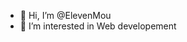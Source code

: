 - 👋 Hi, I’m @ElevenMou
- 👀 I’m interested in Web developement


<!---
ElevenMou/ElevenMou is a ✨ special ✨ repository because its `README.md` (this file) appears on your GitHub profile.
You can click the Preview link to take a look at your changes.
--->

